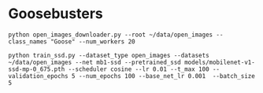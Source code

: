 # Goosebusters

`python open_images_downloader.py --root ~/data/open_images --class_names "Goose" --num_workers 20`

`python train_ssd.py --dataset_type open_images --datasets ~/data/open_images --net mb1-ssd --pretrained_ssd models/mobilenet-v1-ssd-mp-0_675.pth --scheduler cosine --lr 0.01 --t_max 100 --validation_epochs 5 --num_epochs 100 --base_net_lr 0.001  --batch_size 5`

